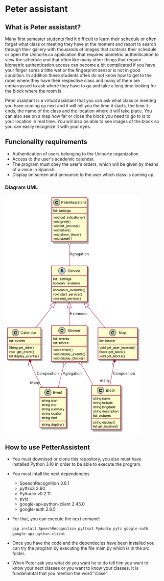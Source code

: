 # Peter assistant

## What is Peter assistant?

Many first semester students find it difficult to learn their schedule or often forget what class or meeting they have at the moment and resort to search through their gallery with thousands of images that contains their schedule or open the Uninorte.co application that requires biometric authentication to view the schedule and that often like many other things that require biometric authentication access can become a bit complicated if you have your finger sores a little wet or the fingerprint sensor is not in good condition. In addition these students often do not know how to get to the room where they have their respective class and many of them are embarrassed to ask where they have to go and take a long time looking for the block where the room is.

Peter assistant is a virtual assistant that you can ask what class or meeting you have coming up next and it will tell you the time it starts, the time it ends, the name of the class and the location where it will take place. You can also see on a map how far or close the block you need to go to is to your location in real time. You will also be able to see images of the block so you can easily recognize it with your eyes.


## Funcionality requirements

- Authentication of users belonging to the Uninorte organization.
- Access to the user's academic calendar.
- The program must obey the user's orders, which will be given by means of a voice in Spanish.
- Display on screen and announce to the user which class is coming up.

### Diagram UML

![](assets/20220421_110602_diagram.png)

## How to use PetterAssistent

- You must download or clone this repository, you also must have installed Python 3.10 in order to be able to execute the program.

* You must intall the next dependencies

  * SpeechRecognition 3.8.1
  * pyttsx3 2.90
  * PyAudio v0.2.11
  * pytz
  * google-api-python-client 2.45.0
  * google-auth 2.6.5
* For that, you can execute the next comand:

  `pip install SpeechRecognition pyttsx3 PyAudio pytz google-auth google-api-python-client`
* Once you have the code and the dependecies have been installed you can try the program by executing the file main.py which is in the src folder.
* When Peter ask you what do you want he to do tell him you want to know your next classes or you want to know your classes. It is fundamental that you mention the word "clase".
